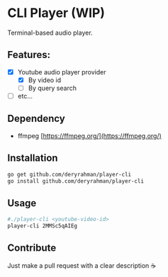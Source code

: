 # CLI Player (WIP)

Terminal-based audio player.

## Features:
- [x] Youtube audio player provider
  - [x] By video id
  - [ ] By query search
- [ ] etc...

## Dependency
- ffmpeg [https://ffmpeg.org/](https://ffmpeg.org/)

## Installation

```bash
go get github.com/deryrahman/player-cli
go install github.com/deryrahman/player-cli
```

## Usage

```bash
#./player-cli <youtube-video-id>
player-cli 2MMSc5qAIEg
```

## Contribute

Just make a pull request with a clear description ☕️
